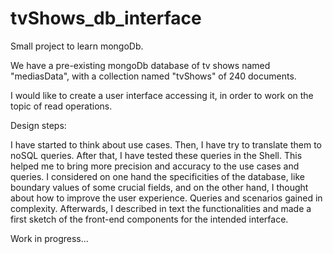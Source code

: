 # tvShows_db_interface
Small project to learn mongoDb.

We have a pre-existing mongoDb database of tv shows named "mediasData", with a collection named "tvShows" of 240 documents.

I would like to create a user interface accessing it, in order to work on the topic of read operations.

Design steps:

I have started to think about use cases. Then, I have try to translate them to noSQL queries. 
After that, I have tested these queries in the Shell. This helped me to bring more precision and accuracy to the use cases and queries. 
I considered on one hand the specificities of the database, like boundary values of some crucial fields, and on the other hand, I thought about how to improve the user experience.
Queries and scenarios gained in complexity.
Afterwards, I described in text the functionalities and made a first sketch of the front-end components for the intended interface.

Work in progress...
